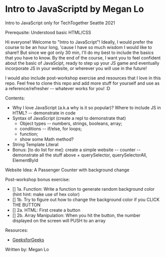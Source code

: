 # Intro to JavaScriptd by Megan Lo
Intro to JavaScript only for TechTogether Seattle 2021

Prerequsite: Understood basic HTML/CSS

Hi everyone! Welcome to "Intro to JavaScript"! Ideally, I would prefer the course to be an hour long, 'cause I have so much wisdom I would like to share!! But since we got only 30 min, I'll do my best to include the basics that you have to know. By the end of the course, I want you to feel confident about the basic of JavaScipt, ready to step up your JS game and eventually incorporate JS in your website, or wherever you will use in the future!

I would also include post-workshop exercise and resources that I love in this repo. Feel free to clone this repo and add more stuff for yourself and use as a reference/refresher -- whatever works for you! :D 

Contents:
- Why I love JavaScript (a.k.a why is it so popular)? Where to include JS in HTML? -- demonstrate in code
- Syntax of JavaScript (create a repl to demonstrate that)
  - Object types -- numbers, strings, booleans, array; 
  - conditions -- if/else, for loops;
  - function;
  - show some Math method?
- String Template Literal
- Bonus: [to do list for me]: create a simple website -- counter -- demonstrate all the stuff above + querySelector, querySelectorAll, ElementById

Website Idea: A Passenger Counter with background change

Post-workshop bonus exercise:
- [] 1a. Function: Write a function to generate random background color (hint hint: make use of hex color)
- [] 1b. Try to figure out how to change the background color if you CLICK THE BUTTON
- [] 2a. HTML: First create a button 
- [] 2b. Array Manipulation: When you hit the button, the number displayed on the screen will PUSH to an array


Resources:
- [GeeksforGeeks](https://www.geeksforgeeks.org/introduction-to-javascript/)

Written by: Megan Lo
